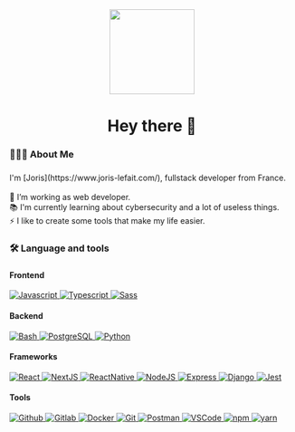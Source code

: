 <div align="center">
  <img height="150" src="https://camo.githubusercontent.com/62da68eb62b1e5f175f7d1f0191dd89a653d7908feb22d37d4a0ab07365d6791/68747470733a2f2f6d656469612e67697068792e636f6d2f6d656469612f4d3967624264396e6244724f5475314d71782f67697068792e676966"  />
</div>

###

<h1 align="center">Hey there 👋</h1>

###

<h3 align="left">👨🏻‍💻  About Me</h3>

###

<p align="left">I'm [Joris](https://www.joris-lefait.com/), fullstack developer from France.
<br>
<br>
🔭 I’m working as web developer.<br>
📚 I'm currently learning about cybersecurity and a lot of useless things.<br>
⚡️ I like to create some tools that make my life easier.

###

<h3 align="left">🛠 Language and tools</h3>

###

<div align="left">

<h4>Frontend</h4>
<a href="https://developer.mozilla.org/en-US/docs/Web/JavaScript" target="_blank" rel="noreferrer"> 
<img src="https://img.shields.io/badge/Javascript-yellow" alt="Javascript"/> </a>
 <a href="https://www.typescriptlang.org/" target="_blank" rel="noreferrer"> 
<img src="https://img.shields.io/badge/Typescript-blue" alt="Typescript"/> </a>
 <a href="https://sass-lang.com" target="_blank" rel="noreferrer"> 
<img src="https://img.shields.io/badge/Sass-pink" alt="Sass"/> </a>

<h4>Backend</h4>
<a href="https://www.gnu.org/software/bash/" target="_blank" rel="noreferrer"> 
<img src="https://img.shields.io/badge/Bash-black" alt="Bash"/> </a> 
<a href="https://www.postgresql.org" target="_blank" rel="noreferrer"> 
<img src="https://img.shields.io/badge/PostgreSQL-darkblue" alt="PostgreSQL"/> </a>
 <a href="https://www.python.org" target="_blank" rel="noreferrer"> 
<img src="https://img.shields.io/badge/Python-blue" alt="Python"/> </a>

<h4>Frameworks</h4>
<a href="https://reactjs.org/" target="_blank" rel="noreferrer"> 
<img src="https://img.shields.io/badge/React-blue" alt="React"/> </a> 
<a href="https://nextjs.org/" target="_blank" rel="noreferrer"> 
<img src="https://img.shields.io/badge/NextJS-grey" alt="NextJS"/> </a> 
<a href="https://reactnative.dev/" target="_blank" rel="noreferrer"> 
<img src="https://img.shields.io/badge/ReactNative-blue" alt="ReactNative"/> </a> 
<a href="https://nodejs.org" target="_blank" rel="noreferrer"> 
<img src="https://img.shields.io/badge/NodeJS-green" alt="NodeJS"/> </a>
<a href="https://expressjs.com" target="_blank" rel="noreferrer">
<img src="https://img.shields.io/badge/Express-grey" alt="Express"/> </a> 
<a href="https://www.djangoproject.com/" target="_blank" rel="noreferrer"> 
<img src="https://img.shields.io/badge/Django-green" alt="Django"/> </a> 
<a href="https://jestjs.io" target="_blank" rel="noreferrer"> 
<img src="https://img.shields.io/badge/Jest-grey" alt="Jest"/> </a>

<h4>Tools</h4>
<a href="https://www.github.com/" target="_blank" rel="noreferrer"> 
<img src="https://img.shields.io/badge/Github-black" alt="Github"/> </a> 
<a href="https://about.gitlab.com/" target="_blank" rel="noreferrer"> 
<img src="https://img.shields.io/badge/Gitlab-orange" alt="Gitlab"/> </a>
<a href="https://www.docker.com/" target="_blank" rel="noreferrer"> 
<img src="https://img.shields.io/badge/Docker-blue" alt="Docker"/> </a> 
<a href="https://git-scm.com/" target="_blank" rel="noreferrer">
<img src="https://img.shields.io/badge/Git-red" alt="Git"/> </a> 
<a href="https://postman.com" target="_blank" rel="noreferrer"> 
<img src="https://img.shields.io/badge/Postman-orange" alt="Postman"/> </a>
<a href="https://code.visualstudio.com/" target="_blank" rel="noreferrer"> 
<img src="https://img.shields.io/badge/VSCode-blue" alt="VSCode"/> </a>
<a href="https://www.npmjs.com/" target="_blank" rel="noreferrer"> 
<img src="https://img.shields.io/badge/npm-red" alt="npm"/> </a>
<a href="https://yarnpkg.com/" target="_blank" rel="noreferrer">
<img src="https://img.shields.io/badge/yarn-blue" alt="yarn"/> </a>
</div>

###
